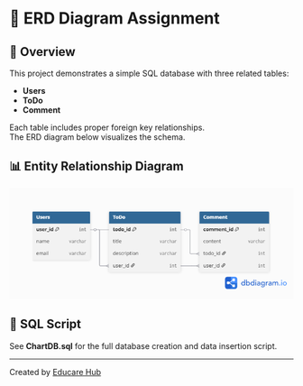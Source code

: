 # 📘 ERD Diagram Assignment

## 🧾 Overview
This project demonstrates a simple SQL database with three related tables:
- **Users**
- **ToDo**
- **Comment**

Each table includes proper foreign key relationships.  
The ERD diagram below visualizes the schema.

## 📊 Entity Relationship Diagram
![ChartDB ERD](ChartDB_ERD.png)

## 💾 SQL Script
See **ChartDB.sql** for the full database creation and data insertion script.

---

Created by [Educare Hub](https://github.com/Educare-hub)
